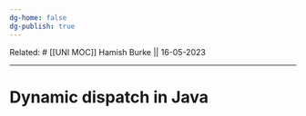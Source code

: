 ```yaml
---
dg-home: false
dg-publish: true
---
```

Related: #
[[UNI MOC]]
Hamish Burke || 16-05-2023
***

# Dynamic dispatch in Java

